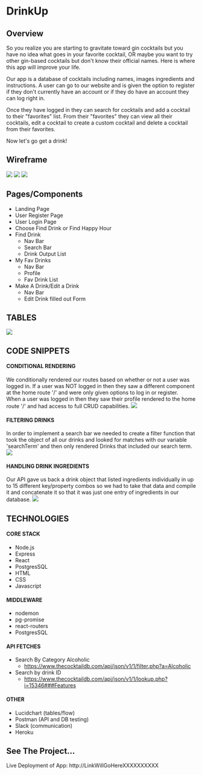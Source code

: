 # DrinkUp

## Overview
So you realize you are starting to gravitate toward gin cocktails but you have no idea 
what goes in your favorite cocktail, OR maybe you want to try other gin-based cocktails but don't know their official names.  Here is where this app will improve your life.    
  
Our app is a database of cocktails including names, images ingredients and instructions. A user can go to our website and is given the option to register if they
don't currently have an account or if they do have an account they can log right in.  
  
Once they have logged in they can search for cocktails and add a
cocktail to their "favorites" list.  From their "favorites" they can view all their cocktails, edit a cocktail to create a custom cocktail and delete a cocktail from their favorites.    
  
Now let's go get a drink!

## Wireframe
![](images/wireframe/wireframe_XD1.jpg) 
![](images/wireframe/wireframe_XD2.jpg) 
![](images/wireframe/wireframe_XD3.jpg) 

## Pages/Components
+ Landing Page
+ User Register Page
+ User Login Page
+ Choose Find Drink or Find Happy Hour
+ Find Drink
    + Nav Bar
    + Search Bar
    + Drink Output List
+ My Fav Drinks
    + Nav Bar
    + Profile
    + Fav Drink List
+ Make A Drink/Edit a Drink
    + Nav Bar
    + Edit Drink filled out Form

  
## TABLES  
![](images/tables/tables.png)  

## CODE SNIPPETS
#### CONDITIONAL RENDERING
  We conditionally rendered our routes based on whether or not a user was logged in.  If a user was NOT logged in then they saw a different component at the home route '/' and were only given options to log in or register.  
  When a user was logged in then they saw their profile rendered to the home route '/' and had access to full CRUD capabilities.
![](images/code_snippets/conditional_rendering.png)
#### FILTERING DRINKS
  In order to  implement a search bar we needed to create a filter function that took the object of all our drinks and looked for matches with our variable 'searchTerm' and then only rendered Drinks that included our search term.  
![](images/code_snippets/filter_drinks.png)
#### HANDLING DRINK INGREDIENTS
  Our API gave us back a drink object that listed ingredients individually 
  in up to 15 different key/property combos so we had to take that data and compile it 
  and concatenate it so that it was just one entry of ingredients in our database.
![](images/code_snippets/handle_ingredients.png)
  
## TECHNOLOGIES  

#### CORE STACK
+ Node.js
+ Express
+ React
+ PostgresSQL
+ HTML
+ CSS
+ Javascript

#### MIDDLEWARE
+ nodemon
+ pg-promise
+ react-routers
+ PostgresSQL

#### API FETCHES
+ Search By Category Alcoholic
    + https://www.thecocktaildb.com/api/json/v1/1/filter.php?a=Alcoholic
+ Search by drink ID
    + https://www.thecocktaildb.com/api/json/v1/1/lookup.php?i=15346###Features

#### OTHER
+ Lucidchart (tables/flow)
+ Postman (API and DB testing)
+ Slack (communication)
+ Heroku

## See The Project...
Live Deployment of App: 
http://LinkWillGoHereXXXXXXXXXX
